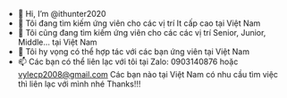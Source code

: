 - 👋 Hi, I’m @ithunter2020
- 👀 Tôi đang tìm kiếm ứng viên cho các vị trí It cấp cao tại Việt Nam
- 🌱 Tôi cũng đang tìm kiếm ứng viên cho các các vị trí Senior, Junior, Middle... tại Việt Nam 
- 💞️ Tôi hy vọng có thể hợp tác với các bạn ứng viên tại Việt Nam
- 📫 Các bạn có thể liên lạc với tôi tại Zalo: 0903140876 hoặc vylecp2008@gmail.com
Các bạn nào tại Việt Nam có nhu cầu tìm việc thì liên lạc với mình nhé
Thanks!!!
<!---
ithunter2020/ithunter2020 is a ✨ special ✨ repository because its `README.md` (this file) appears on your GitHub profile.
You can click the Preview link to take a look at your changes.
--->
